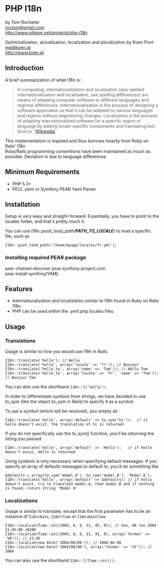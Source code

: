 # PHP I18n #

by Tom Rochette  
<roctom@gmail.com>  
<http://www.jolteon.net/projects/php-i18n>

Optimizalization, actualization, localization and pluralization by Koen Punt  
<me@koen.pt>  
<http://www.koen.pt>  

## Introduction ##
A brief summarization of what I18n is:

> In computing, internationalization and localization (also spelled internationalisation and localisation, see spelling differences)
> are means of adapting computer software to different languages and regional differences. Internationalization is the process of
> designing a software application so that it can be adapted to various languages and regions without engineering changes.
> Localization is the process of adapting internationalized software for a specific region or language by adding locale-specific
> components and translating text.
> Source : [Wikipedia](http://en.wikipedia.org/wiki/Internationalization_and_localization)

This implementation is inspired and thus borrows heavily from Ruby on Rails' I18n.  
Ruby/Rails programming conventions have been maintained as much as possible. Deviation is due to language differences.

## Minimum Requirements ##

* PHP 5.3+
* PECL yaml or Symfony PEAR Yaml Parser

## Installation ##

Setup is very easy and straight-forward. Essentially, you have to point to the locales folder, and that's pretty much it.

You can use _I18n::push\_load\_path(__PATH\_TO\_LOCALE__)_ to load a specific file, such as

    I18n::push_load_path('/home/myapp/locales/fr.yml');

### Installing required PEAR package ###
pear channel-discover pear.symfony-project.com  
pear install symfony/YAML

## Features ##

- Internationalization and localization similar to I18n found in Ruby on Rails I18n.
- PHP can be used within the .yml/.php locales files.

## Usage ##

### Translations ###
Usage is similar to how you would use I18n in Rails.

    I18n::translate('hello'); // Hello
    I18n::translate('hello', array('locale' => 'fr')); // Bonjour
    I18n::translate('hello_to', array('name' => 'Tom')); // Hello Tom
    I18n::translate('hello_to', array('locale' => 'fr', 'name' => 'Tom')); // Bonjour Tom

You can also use the shorthand `I18n::t('hello');`

In order to differentiate symbols from strings, we have decided to use
to_sym (like the object.to_sym in Rails) to specify it as a symbol.

To use a symbol (which will be resolved), you simply do

    I18n::translate('hello', array('default' => to_sym('hi'));	// if hello doesn't exist, the translation of hi is returned

If you do not specifically use the to_sym() function, you'll be returning the string you passed

    I18n::translate('hello', array('default' => 'Hello');	// if hello doesn't exist, Hello is returned

Using symbols is only necessary when specifying default messages. If you specify an array of defaults messages to default to, you'd do something like

    $defaults = array(to_sym('model.A'), to_sym('model.B'), 'Model A');
    I18n::translate('hello', array('default' => $defaults);	// if hello doesn't exist, try to translate model.A, then model.B and if nothing is found, return string 'Model A'
    
### Localizations ###

Usage is similar to translate, except that the first parameter has to be an instance of `I18n\Date`, `I18n\Time` or `I18n\DateTime`

    I18n::localize(Time::utc(2004, 6, 6, 21, 45, 0)); // Sun, 06 Jun 2004 21:45:00 +0200
    I18n::localize(Time::utc(2004, 6, 6, 21, 45, 0), array('format' => '%R')); // 21:45
    I18n::localize(new Date('2004/06/06')); // 2004-06-06 
    I18n::localize(new Date('2004/06/06'), array('format' => '%Y')); // 2004

You can also use the shorthand `I18n::l(Time::utc());`





